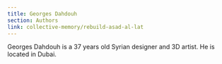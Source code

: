 ```yaml
---
title: Georges Dahdouh
section: Authors
link: collective-memory/rebuild-asad-al-lat
---
```

Georges Dahdouh is a 37 years old Syrian designer and 3D artist. He is located
in Dubai.


